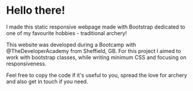# Hello there!

I made this static responsive webpage made with Bootstrap dedicated to one of my favourite hobbies - traditional archery!

This website was developed during a Bootcamp with @TheDeveloperAcademy from Sheffield, GB.
For this project I aimed to work with bootstrap classes, while writing minimum CSS and focusing on responsiveness.

Feel free to copy the code if it's useful to you, spread the love for archery and also get in touch if you need.
